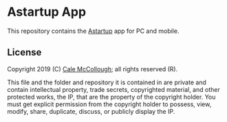 # Astartup App

This repository contains the [Astartup](https://astartup.net) app for PC and mobile.

## License

Copyright 2019 (C) [Cale McCollough](https://calemccollough.github.io); all rights reserved (R).

This file and the folder and repository it is contained in are private and contain intellectual property, trade secrets, copyrighted material, and other protected works, the IP, that are the property of the copyright holder. You must get explicit permission from the copyright holder to possess, view, modify, share, duplicate, discuss, or publicly display the IP.
